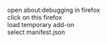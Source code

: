 open about:debugging in firefox  
click on this firefox  
load temporary add-on  
select manifest.json  



